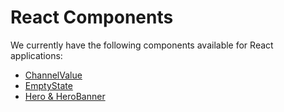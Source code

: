 # React Components
We currently have the following components available for React applications:

- [ChannelValue](https://github.com/pxblue/component-library/blob/dev/react/docs/ChannelValue.md)
- [EmptyState](https://github.com/pxblue/component-library/blob/dev/react/docs/EmptyState.md)
- [Hero & HeroBanner](https://github.com/pxblue/component-library/blob/dev/react/docs/Hero.md)